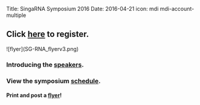 Title: SingaRNA Symposium 2016
Date: 2016-04-21
icon: mdi mdi-account-multiple

## Click [**here**](http://goo.gl/forms/0awa0rCjGbMxPWBI3) to register.


<div class="row">
  <div class="6u">

<section>
![flyer](SG-RNA_flyerv3.png)
 </section>

  </div>


### Introducing the [**speakers**](Speaker_profilesv2.pdf).

### View the symposium [**schedule**](schedulev3.pdf).

#### Print and post a [**flyer**](SG-RNA_flyerv3.pdf)!
